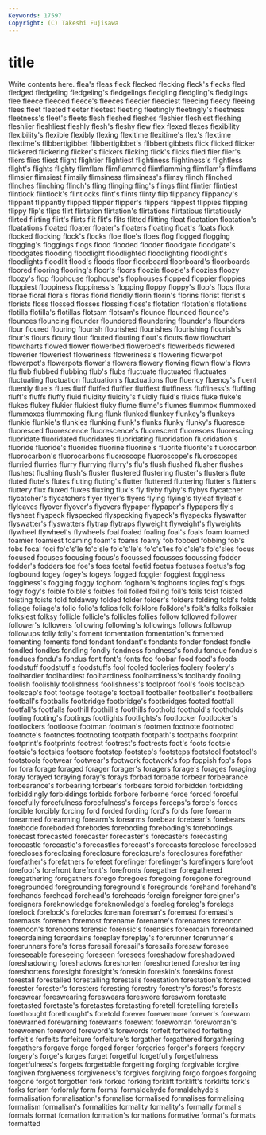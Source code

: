 ```yaml
---
Keywords: 17597 
Copyright: (C) Takeshi Fujisawa
---
```


# title

Write contents here.
flea's fleas fleck flecked flecking fleck's flecks fled
fledged fledgeling fledgeling's fledgelings fledgling fledgling's fledglings flee fleece fleeced
fleece's fleeces fleecier fleeciest fleecing fleecy fleeing flees fleet fleeted
fleeter fleetest fleeting fleetingly fleetingly's fleetness fleetness's fleet's fleets flesh
fleshed fleshes fleshier fleshiest fleshing fleshlier fleshliest fleshly flesh's fleshy
flew flex flexed flexes flexibility flexibility's flexible flexibly flexing flexitime
flexitime's flex's flextime flextime's flibbertigibbet flibbertigibbet's flibbertigibbets flick flicked flicker
flickered flickering flicker's flickers flicking flick's flicks flied flier flier's
fliers flies fliest flight flightier flightiest flightiness flightiness's flightless flight's
flights flighty flimflam flimflammed flimflamming flimflam's flimflams flimsier flimsiest flimsily
flimsiness flimsiness's flimsy flinch flinched flinches flinching flinch's fling flinging
fling's flings flint flintier flintiest flintlock flintlock's flintlocks flint's flints
flinty flip flippancy flippancy's flippant flippantly flipped flipper flipper's flippers
flippest flippies flipping flippy flip's flips flirt flirtation flirtation's flirtations
flirtatious flirtatiously flirted flirting flirt's flirts flit flit's flits flitted
flitting float floatation floatation's floatations floated floater floater's floaters floating
float's floats flock flocked flocking flock's flocks floe floe's floes
flog flogged flogging flogging's floggings flogs flood flooded flooder floodgate
floodgate's floodgates flooding floodlight floodlighted floodlighting floodlight's floodlights floodlit flood's
floods floor floorboard floorboard's floorboards floored flooring flooring's floor's floors
floozie floozie's floozies floozy floozy's flop flophouse flophouse's flophouses flopped
floppier floppies floppiest floppiness floppiness's flopping floppy floppy's flop's flops
flora florae floral flora's floras florid floridly florin florin's florins
florist florist's florists floss flossed flosses flossing floss's flotation flotation's
flotations flotilla flotilla's flotillas flotsam flotsam's flounce flounced flounce's flounces
flouncing flounder floundered floundering flounder's flounders flour floured flouring flourish
flourished flourishes flourishing flourish's flour's flours floury flout flouted flouting
flout's flouts flow flowchart flowcharts flowed flower flowerbed flowerbed's flowerbeds
flowered flowerier floweriest floweriness floweriness's flowering flowerpot flowerpot's flowerpots flower's
flowers flowery flowing flown flow's flows flu flub flubbed flubbing
flub's flubs fluctuate fluctuated fluctuates fluctuating fluctuation fluctuation's fluctuations flue
fluency fluency's fluent fluently flue's flues fluff fluffed fluffier fluffiest
fluffiness fluffiness's fluffing fluff's fluffs fluffy fluid fluidity fluidity's fluidly
fluid's fluids fluke fluke's flukes flukey flukier flukiest fluky flume
flume's flumes flummox flummoxed flummoxes flummoxing flung flunk flunked flunkey
flunkey's flunkeys flunkie flunkie's flunkies flunking flunk's flunks flunky flunky's
fluoresce fluoresced fluorescence fluorescence's fluorescent fluoresces fluorescing fluoridate fluoridated fluoridates
fluoridating fluoridation fluoridation's fluoride fluoride's fluorides fluorine fluorine's fluorite fluorite's
fluorocarbon fluorocarbon's fluorocarbons fluoroscope fluoroscope's fluoroscopes flurried flurries flurry flurrying
flurry's flu's flush flushed flusher flushes flushest flushing flush's fluster
flustered flustering fluster's flusters flute fluted flute's flutes fluting fluting's
flutter fluttered fluttering flutter's flutters fluttery flux fluxed fluxes fluxing
flux's fly flyby flyby's flybys flycatcher flycatcher's flycatchers flyer flyer's
flyers flying flying's flyleaf flyleaf's flyleaves flyover flyover's flyovers flypaper
flypaper's flypapers fly's flysheet flyspeck flyspecked flyspecking flyspeck's flyspecks flyswatter
flyswatter's flyswatters flytrap flytraps flyweight flyweight's flyweights flywheel flywheel's flywheels
foal foaled foaling foal's foals foam foamed foamier foamiest foaming
foam's foams foamy fob fobbed fobbing fob's fobs focal foci
fo'c's'le fo'c'sle fo'c's'le's fo'c's'les fo'c'sle's fo'c'sles focus focused focuses focusing
focus's focussed focusses focussing fodder fodder's fodders foe foe's foes
foetal foetid foetus foetuses foetus's fog fogbound fogey fogey's fogeys
fogged foggier foggiest fogginess fogginess's fogging foggy foghorn foghorn's foghorns
fogies fog's fogs fogy fogy's foible foible's foibles foil foiled
foiling foil's foils foist foisted foisting foists fold foldaway folded
folder folder's folders folding fold's folds foliage foliage's folio folio's
folios folk folklore folklore's folk's folks folksier folksiest folksy follicle
follicle's follicles follies follow followed follower follower's followers following following's
followings follows followup followups folly folly's foment fomentation fomentation's fomented
fomenting foments fond fondant fondant's fondants fonder fondest fondle fondled
fondles fondling fondly fondness fondness's fondu fondue fondue's fondues fondu's
fondus font font's fonts foo foobar food food's foods foodstuff
foodstuff's foodstuffs fool fooled fooleries foolery foolery's foolhardier foolhardiest foolhardiness
foolhardiness's foolhardy fooling foolish foolishly foolishness foolishness's foolproof fool's fools
foolscap foolscap's foot footage footage's football footballer footballer's footballers football's
footballs footbridge footbridge's footbridges footed footfall footfall's footfalls foothill foothill's
foothills foothold foothold's footholds footing footing's footings footlights footlights's footlocker
footlocker's footlockers footloose footman footman's footmen footnote footnoted footnote's footnotes
footnoting footpath footpath's footpaths footprint footprint's footprints footrest footrest's footrests
foot's foots footsie footsie's footsies footsore footstep footstep's footsteps footstool
footstool's footstools footwear footwear's footwork footwork's fop foppish fop's fops
for fora forage foraged forager forager's foragers forage's forages foraging
foray forayed foraying foray's forays forbad forbade forbear forbearance forbearance's
forbearing forbear's forbears forbid forbidden forbidding forbiddingly forbiddings forbids forbore
forborne force forced forceful forcefully forcefulness forcefulness's forceps forceps's force's
forces forcible forcibly forcing ford forded fording ford's fords fore
forearm forearmed forearming forearm's forearms forebear forebear's forebears forebode foreboded
forebodes foreboding foreboding's forebodings forecast forecasted forecaster forecaster's forecasters forecasting
forecastle forecastle's forecastles forecast's forecasts foreclose foreclosed forecloses foreclosing foreclosure
foreclosure's foreclosures forefather forefather's forefathers forefeet forefinger forefinger's forefingers forefoot
forefoot's forefront forefront's forefronts foregather foregathered foregathering foregathers forego foregoes
foregoing foregone foreground foregrounded foregrounding foreground's foregrounds forehand forehand's forehands
forehead forehead's foreheads foreign foreigner foreigner's foreigners foreknowledge foreknowledge's foreleg
foreleg's forelegs forelock forelock's forelocks foreman foreman's foremast foremast's foremasts
foremen foremost forename forename's forenames forenoon forenoon's forenoons forensic forensic's
forensics foreordain foreordained foreordaining foreordains foreplay foreplay's forerunner forerunner's forerunners
fore's fores foresail foresail's foresails foresaw foresee foreseeable foreseeing foreseen
foresees foreshadow foreshadowed foreshadowing foreshadows foreshorten foreshortened foreshortening foreshortens foresight
foresight's foreskin foreskin's foreskins forest forestall forestalled forestalling forestalls forestation
forestation's forested forester forester's foresters foresting forestry forestry's forest's forests
foreswear foreswearing foreswears foreswore foresworn foretaste foretasted foretaste's foretastes foretasting
foretell foretelling foretells forethought forethought's foretold forever forevermore forever's forewarn
forewarned forewarning forewarns forewent forewoman forewoman's forewomen foreword foreword's forewords
forfeit forfeited forfeiting forfeit's forfeits forfeiture forfeiture's forgather forgathered forgathering
forgathers forgave forge forged forger forgeries forger's forgers forgery forgery's
forge's forges forget forgetful forgetfully forgetfulness forgetfulness's forgets forgettable forgetting
forging forgivable forgive forgiven forgiveness forgiveness's forgives forgiving forgo forgoes
forgoing forgone forgot forgotten fork forked forking forklift forklift's forklifts
fork's forks forlorn forlornly form formal formaldehyde formaldehyde's formalisation formalisation's
formalise formalised formalises formalising formalism formalism's formalities formality formality's formally
formal's formals format formation formation's formations formative format's formats formatted
